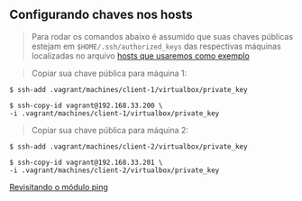 ## Configurando chaves nos hosts

> Para rodar os comandos abaixo é assumido que suas chaves públicas estejam em `$HOME/.ssh/authorized_keys` das respectivas máquinas localizadas no arquivo [hosts que usaremos como exemplo](/inventory/hosts)

> Copiar sua chave pública para máquina 1:
```shell
$ ssh-add .vagrant/machines/client-1/virtualbox/private_key

$ ssh-copy-id vagrant@192.168.33.200 \
-i .vagrant/machines/client-1/virtualbox/private_key
```

> Copiar sua chave pública para máquina 2:
```shell
$ ssh-add .vagrant/machines/client-2/virtualbox/private_key

$ ssh-copy-id vagrant@192.168.33.201 \
-i .vagrant/machines/client-2/virtualbox/private_key
```

[Revisitando o módulo ping](ping.md)